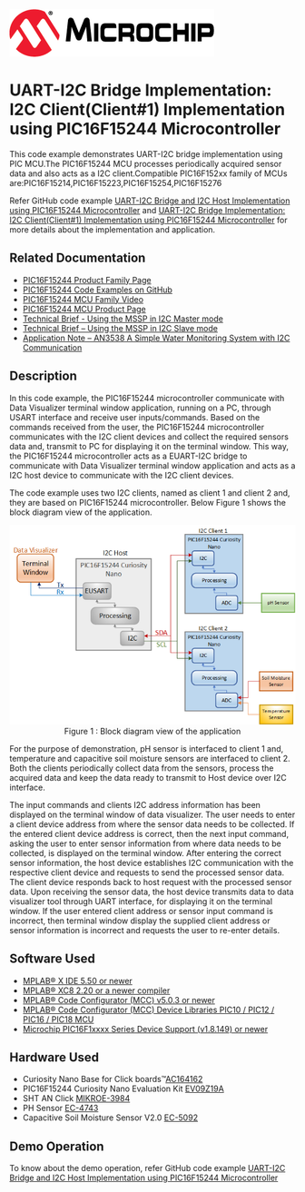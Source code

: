 <!-- Please do not change this logo with link -->

[![MCHP](images/microchip.png)](https://www.microchip.com)

# UART-I2C Bridge Implementation: I2C Client(Client#1) Implementation using PIC16F15244 Microcontroller

This code example demonstrates UART-I2C bridge implementation using PIC MCU.The PIC16F15244 MCU processes periodically acquired sensor data and also acts as a I2C client.Compatible PIC16F152xx family of MCUs are:PIC16F15214,PIC16F15223,PIC16F15254,PIC16F15276

Refer GitHub code example [UART-I2C Bridge and I2C Host Implementation using PIC16F15244 Microcontroller](https://github.com/microchip-pic-avr-examples/pic16f15244-uart-i2c-bridge-and-i2c-host-mplab-mcc) and [UART-I2C Bridge Implementation: I2C Client(Client#1) Implementation using PIC16F15244 Microcontroller](https://github.com/microchip-pic-avr-examples/pic16f15244-uart-i2c-bridge-i2c-client2-mplab-mcc) for more details about the implementation and application.

## Related Documentation

- [PIC16F15244 Product Family Page](https://www.microchip.com/en-us/products/microcontrollers-and-microprocessors/8-bit-mcus/pic-mcus/pic16f15244)
- [PIC16F15244 Code Examples on GitHub](https://github.com/microchip-pic-avr-examples?q=pic16f15244&type=&language=&sort=) 
- [PIC16F15244 MCU Family Video](https://www.youtube.com/watch?v=nHLv3Th-o-s)
- [PIC16F15244 MCU Product Page](https://www.microchip.com/en-us/product/PIC16F15244)
- [Technical Brief - Using the MSSP in I2C Master mode](https://www.microchip.com/wwwappnotes/appnotes.aspx?appnote=en1001796)
- [Technical Brief – Using the MSSP in I2C Slave mode](https://www.microchip.com/wwwappnotes/appnotes.aspx?appnote=en1001796)
- [Application Note – AN3538 A Simple Water Monitoring System with I2C Communication](https://ww1.microchip.com/downloads/en/Appnotes/A-Simple-Water-Monitoring-System-with%20I2C-Communication-DS00003538A.pdf)

## Description 

In this code example, the PIC16F15244 microcontroller communicate with Data Visualizer terminal window application, running on a PC, through USART interface and receive user inputs/commands. Based on the commands received from the user, the PIC16F15244 microcontroller communicates with the I2C client devices and collect the required sensors data and, transmit to PC for displaying it on the terminal window. This way, the PIC16F15244 microcontroller acts as a EUART-I2C bridge to communicate with Data Visualizer terminal window application and acts as a I2C host device to communicate with the I2C client devices.

The code example uses two I2C clients, named as client 1 and client 2 and, they are based on PIC16F15244 microcontroller. Below Figure 1 shows the block diagram view of the application.

<p align="center">
  <img width=auto height=auto src="images/block diagram.png">
  <br>Figure 1 : Block diagram view of the application<br>
</p>

For the purpose of demonstration, pH sensor is interfaced to client 1 and, temperature and capacitive soil moisture sensors are interfaced to client 2. Both the clients periodically collect data from the sensors, process the acquired data and keep the data ready to transmit to Host device over I2C interface. 

The input commands and clients I2C address information has been displayed on the terminal window of data visualizer. The user needs to enter a client device address from where the sensor data needs to be collected. If the entered client device address is correct, then the next input command, asking the user to enter sensor information from where data needs to be collected, is displayed on the terminal window. After entering the correct sensor information, the host device establishes I2C communication with the respective client device and requests to send the processed sensor data. The client device responds back to host request with the processed sensor data. Upon receiving the sensor data, the host device transmits data to data visualizer tool through UART interface, for displaying it on the terminal window. If the user entered client address or sensor input command is incorrect, then terminal window display the supplied client address or sensor information is incorrect and requests the user to re-enter details.

## Software Used

- [MPLAB® X IDE 5.50 or newer](http://www.microchip.com/mplab/mplab-x-ide)
- [MPLAB® XC8 2.20 or a newer compiler](http://www.microchip.com/mplab/compilers)
- [MPLAB® Code Configurator (MCC) v5.0.3 or newer](https://www.microchip.com/mplab/mplab-code-configurator)
- [MPLAB® Code Configurator (MCC) Device Libraries PIC10 / PIC12 / PIC16 / PIC18 MCU](https://www.microchip.com/mplab/mplab-code-configurator)
- [Microchip PIC16F1xxxx Series Device Support (v1.8.149) or newer](https://packs.download.microchip.com/) 

## Hardware Used

- Curiosity Nano Base for Click boards™[AC164162](https://www.microchip.com/en-us/development-tool/AC164162)
- PIC16F15244 Curiosity Nano Evaluation Kit [EV09Z19A](https://www.microchip.com/en-us/development-tool/EV09Z19A)
- SHT AN Click [MIKROE-3984](https://www.mikroe.com/sht-an-click)
- PH Sensor [EC-4743](https://www.electronicscomp.com/analog-ph-sensor-kit-for-arduino?gclid=EAIaIQobChMIhfv3t-q58QIVu4NLBR2VKQGWEAYYAyABEgKhdPD_BwE)
- Capacitive Soil Moisture Sensor V2.0 [EC-5092](https://www.electronicscomp.com/capacitive-soil-moisture-sensor-v2?gclid=EAIaIQobChMI3YCgheq58QIVxZVLBR1PZQKPEAQYAiABEgJW9_D_BwE)

## Demo Operation

To know about the demo operation, refer GitHub code example [UART-I2C Bridge and I2C Host Implementation using PIC16F15244 Microcontroller](https://github.com/microchip-pic-avr-examples/pic16f15244-uart-i2c-bridge-and-i2c-host-mplab-mcc)